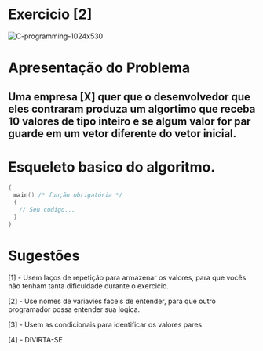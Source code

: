 # Exercicio [2]

![C-programming-1024x530](https://user-images.githubusercontent.com/68473916/226371932-ed4684f7-fded-4170-802b-20a3271421c2.png)

# Apresentação do Problema

<h2> Uma empresa [X] quer que o desenvolvedor que eles contraram produza um algortimo que receba 10 valores de tipo inteiro e se algum valor for par guarde em um vetor diferente do vetor inicial.<br> </h2>

# Esqueleto basico do algoritmo.

```c++
{
ㅤmain() /* função obrigatória */
ㅤ{
ㅤㅤ// Seu codigo...
ㅤ}
}
```

# Sugestões

[1] - Usem laços de repetição para armazenar os valores, para que vocês não tenham tanta dificuldade durante o exercicio. <br>

[2] - Use nomes de variavies faceis de entender, para que outro programador possa entender sua logica. <br>

[3] - Usem as condicionais para identificar os valores pares <br>

[4] - DIVIRTA-SE <br>
